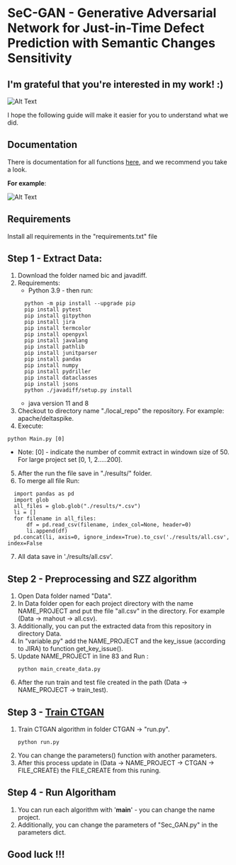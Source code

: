 # SeC-GAN - Generative Adversarial Network for Just-in-Time Defect Prediction with Semantic Changes Sensitivity

## I'm grateful that you're interested in my work! :)

![Alt Text](https://media0.giphy.com/media/5GoVLqeAOo6PK/200.gif)

I hope the following guide will make it easier for you to understand what we did.

## Documentation

There is documentation for all functions [here](https://shirshir05.github.io/SeC_GAN__Just_in_Time_Defect_Prediction.github.io-/), and we recommend you take a look.

**For example**: 

![Alt Text](https://github.com/shirshir05/SeC_GAN__Just_in_Time_Defect_Prediction.github.io-/blob/master/Image/documentation%20.jpg)



## Requirements

Install all requirements in the "requirements.txt" file


## Step 1 - Extract Data:

1. Download the folder named bic and javadiff.
2. Requirements: 
    * Python 3.9 - then run: 
    ```
      python -m pip install --upgrade pip
      pip install pytest 
      pip install gitpython
      pip install jira
      pip install termcolor 
      pip install openpyxl  
      pip install javalang
      pip install pathlib
      pip install junitparser
      pip install pandas
      pip install numpy
      pip install pydriller
      pip install dataclasses
      pip install jsons
      python ./javadiff/setup.py install
     ```
    * java version 11 and 8
3. Checkout to directory name "./local_repo" the repository. For example: apache/deltaspike.
4. Execute: 
```
python Main.py [0]
```
  * Note: [0] - indicate  the number of commit extract in windown size of 50.  For large project set [0, 1, 2.....200].
 5. After the run the file save in "./results/" folder. 
 6. To merge all file Run:
  ```
    import pandas as pd
    import glob
    all_files = glob.glob("./results/*.csv")
    li = []
    for filename in all_files:
        df = pd.read_csv(filename, index_col=None, header=0)
        li.append(df)
    pd.concat(li, axis=0, ignore_index=True).to_csv('./results/all.csv', index=False
   ```
 7. All data save in './results/all.csv'.
    

## Step 2 - Preprocessing and SZZ algorithm

1. Open Data folder named  "Data".
2. In Data folder open for each project directory with the name NAME_PROJECT and put the file "all.csv" in the directory. For example  (Data -> mahout -> all.csv). 
3. Additionally, you can put the extracted  data from this repository in directory Data. 
4. In "variable.py" add the NAME_PROJECT and the key_issue (according to JIRA) to function get_key_issue().
5. Update NAME_PROJECT in line 83 and Run :
   ```
   python main_create_data.py
   ```
7. After the run train and test file created in the path (Data -> NAME_PROJECT -> train_test). 

## Step 3 -  [Train CTGAN](https://github.com/sdv-dev/CTGAN)

1. Train CTGAN algorithm in folder CTGAN -> "run.py".
   ```
   python run.py
   ```
3. You can change the parameters() function with another parameters.
4. After this process update in (Data -> NAME_PROJECT -> CTGAN -> FILE_CREATE) the FILE_CREATE from this runing.


## Step 4 - Run Algoritham 
1. You can run each algorithm with '__main__' - you can change  the name project. 
2. Additionally,  you can change the parameters of "Sec_GAN.py" in the parameters dict. 

## Good luck !!! 
